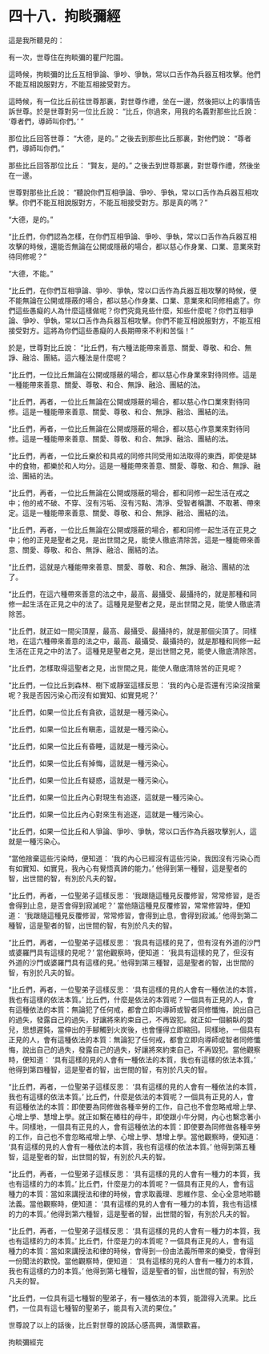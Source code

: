 # 四十八．拘睒彌經

這是我所聽見的：

有一次，世尊住在拘睒彌的瞿尸陀園。

這時候，拘睒彌的比丘互相爭論、爭吵、爭執，常以口舌作為兵器互相攻擊。他們不能互相說服對方，不能互相接受對方。

這時候，有一位比丘前往世尊那裏，對世尊作禮，坐在一邊，然後把以上的事情告訴世尊。於是世尊對另一位比丘說： “比丘，你過來，用我的名義對那些比丘說： ‘尊者們，導師叫你們。’ ”

那位比丘回答世尊： “大德，是的。” 之後去到那些比丘那裏，對他們說： “尊者們，導師叫你們。”

那些比丘回答那位比丘： “賢友，是的。” 之後去到世尊那裏，對世尊作禮，然後坐在一邊。

世尊對那些比丘說： “聽說你們互相爭論、爭吵、爭執，常以口舌作為兵器互相攻擊。你們不能互相說服對方，不能互相接受對方。那是真的嗎？”

“大德，是的。”

“比丘們，你們認為怎樣，在你們互相爭論、爭吵、爭執，常以口舌作為兵器互相攻擊的時候，還能否無論在公開或隱蔽的場合，都以慈心作身業、口業、意業來對待同修呢？”

“大德，不能。”

“比丘們，在你們互相爭論、爭吵、爭執，常以口舌作為兵器互相攻擊的時候，便不能無論在公開或隱蔽的場合，都以慈心作身業、口業、意業來和同修相處了。你們這些愚癡的人為什麼這樣做呢？你們究竟見些什麼，知些什麼呢？你們互相爭論、爭吵、爭執，常以口舌作為兵器互相攻擊。你們不能互相說服對方，不能互相接受對方。這將為你們這些愚癡的人長期帶來不利和苦惱！”

於是，世尊對比丘說： “比丘們，有六種法能帶來善意、關愛、尊敬、和合、無諍、融洽、團結。這六種法是什麼呢？

“比丘們，一位比丘無論在公開或隱蔽的場合，都以慈心作身業來對待同修。這是一種能帶來善意、關愛、尊敬、和合、無諍、融洽、團結的法。

“比丘們，再者，一位比丘無論在公開或隱蔽的場合，都以慈心作口業來對待同修。這是一種能帶來善意、關愛、尊敬、和合、無諍、融洽、團結的法。

“比丘們，再者，一位比丘無論在公開或隱蔽的場合，都以慈心作意業來對待同修。這是一種能帶來善意、關愛、尊敬、和合、無諍、融洽、團結的法。

“比丘們，再者，一位比丘樂於和具戒的同修共同受用如法取得的東西，即使是缽中的食物，都樂於和人均分。這是一種能帶來善意、關愛、尊敬、和合、無諍、融洽、團結的法。

“比丘們，再者，一位比丘無論在公開或隱蔽的場合，都和同修一起生活在戒之中；他的戒不破、不穿、沒有污垢、沒有污點、清淨、受智者稱讚、不取著、帶來定。這是一種能帶來善意、關愛、尊敬、和合、無諍、融洽、團結的法。

“比丘們，再者，一位比丘無論在公開或隱蔽的場合，都和同修一起生活在正見之中；他的正見是聖者之見，是出世間之見，能使人徹底清除苦。這是一種能帶來善意、關愛、尊敬、和合、無諍、融洽、團結的法。

“比丘們，這就是六種能帶來善意、關愛、尊敬、和合、無諍、融洽、團結的法了。

“比丘們，在這六種帶來善意的法之中，最高、最攝受、最攝持的，就是那種和同修一起生活在正見之中的法了。這種見是聖者之見，是出世間之見，能使人徹底清除苦。

“比丘們，就正如一間尖頂屋，最高、最攝受、最攝持的，就是那個尖頂了。同樣地，在這六種帶來善意的法之中，最高、最攝受、最攝持的，就是那種和同修一起生活在正見之中的法了。這種見是聖者之見，是出世間之見，能使人徹底清除苦。

“比丘們，怎樣取得這聖者之見，出世間之見，能使人徹底清除苦的正見呢？

“比丘們，一位比丘到森林、樹下或靜室這樣反思： ‘我的內心是否還有污染沒捨棄呢？我是否因污染心而沒有如實知、如實見呢？’

“比丘們，如果一位比丘有貪欲，這就是一種污染心。

“比丘們，如果一位比丘有瞋恚，這就是一種污染心。

“比丘們，如果一位比丘有昏睡，這就是一種污染心。

“比丘們，如果一位比丘有掉悔，這就是一種污染心。

“比丘們，如果一位比丘有疑惑，這就是一種污染心。

“比丘們，如果一位比丘內心對現生有追逐，這就是一種污染心。

“比丘們，如果一位比丘內心對來生有追逐，這就是一種污染心。

“比丘們，如果一位比丘和人爭論、爭吵、爭執，常以口舌作為兵器攻擊別人，這就是一種污染心。

“當他捨棄這些污染時，便知道： ‘我的內心已經沒有這些污染，我因沒有污染心而有如實知、如實見，我內心有覺悟真諦的能力。’ 他得到第一種智，這是聖者的智，出世間的智，有別於凡夫的智。

“比丘們，再者，一位聖弟子這樣反思： ‘我跟隨這種見反覆修習，常常修習，是否會得到止息，是否會得到寂滅呢？’ 當他隨這種見反覆修習，常常修習時，便知道： ‘我跟隨這種見反覆修習，常常修習，會得到止息，會得到寂滅。’ 他得到第二種智，這是聖者的智，出世間的智，有別於凡夫的智。

“比丘們，再者，一位聖弟子這樣反思： ‘我具有這樣的見了，但有沒有外道的沙門或婆羅門具有這樣的見呢？’ 當他觀察時，便知道： ‘我具有這樣的見了，但沒有外道的沙門或婆羅門具有這樣的見。’ 他得到第三種智，這是聖者的智，出世間的智，有別於凡夫的智。

“比丘們，再者，一位聖弟子這樣反思： ‘具有這樣的見的人會有一種依法的本質，我也有這樣的依法本質。’ 比丘們，什麼是依法的本質呢？一個具有正見的人，會有這種依法的本質：無論犯了任何戒，都會立即向導師或智者同修懺悔，說出自己的過失，發露自己的過失，好讓將來約束自己，不再毀犯。就正如一個躺臥的嬰兒，思想遲鈍，當伸出的手腳觸到火炭後，也會懂得立即縮回。同樣地，一個具有正見的人，會有這種依法的本質：無論犯了任何戒，都會立即向導師或智者同修懺悔，說出自己的過失，發露自己的過失，好讓將來約束自己，不再毀犯。當他觀察時，便知道： ‘具有這樣的見的人會有一種依法的本質，我也有這樣的依法本質。’ 他得到第四種智，這是聖者的智，出世間的智，有別於凡夫的智。

“比丘們，再者，一位聖弟子這樣反思： ‘具有這樣的見的人會有一種依法的本質，我也有這樣的依法本質。’ 比丘們，什麼是依法的本質呢？一個具有正見的人，會有這種依法的本質：即使要為同修做各種辛勞的工作，自己也不會忽略戒增上學、心增上學、慧增上學。就正如繫在樁柱的母牛，即使跟小牛分開，內心也繫念著小牛。同樣地，一個具有正見的人，會有這種依法的本質：即使要為同修做各種辛勞的工作，自己也不會忽略戒增上學、心增上學、慧增上學。當他觀察時，便知道： ‘具有這樣的見的人會有一種依法的本質，我也有這樣的依法本質。’ 他得到第五種智，這是聖者的智，出世間的智，有別於凡夫的智。

“比丘們，再者，一位聖弟子這樣反思： ‘具有這樣的見的人會有一種力的本質，我也有這樣的力的本質。’ 比丘們，什麼是力的本質呢？一個具有正見的人，會有這種力的本質：當如來講授法和律的時候，會求取義理、思維作意、全心全意地聆聽法義。當他觀察時，便知道： ‘具有這樣的見的人會有一種力的本質，我也有這樣的力的本質。’ 他得到第六種智，這是聖者的智，出世間的智，有別於凡夫的智。

“比丘們，再者，一位聖弟子這樣反思： ‘具有這樣的見的人會有一種力的本質，我也有這樣的力的本質。’ 比丘們，什麼是力的本質呢？一個具有正見的人，會有這種力的本質：當如來講授法和律的時候，會得到一份由法義所帶來的樂受，會得到一份聞法的歡悅。當他觀察時，便知道： ‘具有這樣的見的人會有一種力的本質，我也有這樣的力的本質。’ 他得到第七種智，這是聖者的智，出世間的智，有別於凡夫的智。

“比丘們，一位具有這七種智的聖弟子，有一種依法的本質，能證得入流果。比丘們，一位具有這七種智的聖弟子，能具有入流的果位。”

世尊說了以上的話後，比丘對世尊的說話心感高興，滿懷歡喜。

拘睒彌經完 

